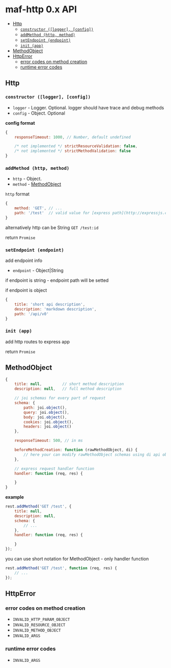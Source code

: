 # maf-http 0.x API

<!-- toc -->

- [Http](#http)
  - [`constructor ([logger], [config])`](#constructor-logger-config)
  - [`addMethod (http, method)`](#addmethod-http-method)
  - [`setEndpoint (endpoint)`](#setendpoint-endpoint)
  - [`init (app)`](#init-app)
- [MethodObject](#methodobject)
- [HttpError](#httperror)
  - [error codes on method creation](#error-codes-on-method-creation)
  - [runtime error codes](#runtime-error-codes)

<!-- tocstop -->

## Http



### `constructor ([logger], [config])`

- `logger` - Logger. Optional. logger should have trace and debug methods
- `config` - Object. Optional

**config format**

```js
{
    responseTimeout: 1000, // Number, default undefined

    /* not implemented */ strictResourceValidation: false,
    /* not implemented */ strictMethodValidation: false
}
```




### `addMethod (http, method)`

- `http`   - Object.
- `method` - [MethodObject](#methodobject)

`http` format

```js
{
    method: 'GET', // ...
    path: '/test'  // valid value for [express path](http://expressjs.com/ru/4x/api.html#path-examples)
}
```

alternatively http can be String `GET /test:id`

return `Promise`



### `setEndpoint (endpoint)`

add endpoint info

- `endpoint` - Object|String

if endpoint is string - endpoint path will be setted

if endpoint is object

```js
{
    title: 'short api description',
    description: 'markdown description',
    path: '/api/v0'
}
```




### `init (app)`

add http routes to express app

return `Promise`


## MethodObject


```js
{
    title: null,         // short method description
    description: null,   // full method description

    // joi schemas for every part of request
    schema: {
        path: joi.object(),
        query: joi.object(),
        body: joi.object(),
        cookies: joi.object(),
        headers: joi.object()
    },

    responseTimeout: 500, // in ms

    beforeMethodCreation: function (rawMethodObject, di) {
        // here your can modify rawMethodObject schemas using di api object or etc
    },

    // express request handler function
    handler: function (req, res) {

    }
}
```

**example**

```js
rest.addMethod('GET /test', {
    title: null,
    description: null,
    schema: {
        // ...
    },
    handler: function (req, res) {

    }
});
```

you can use short notation for MethodObject - only handler function

```js
rest.addMethod('GET /test', function (req, res) {
    // ...
});
```


## HttpError


### error codes on method creation

- `INVALID_HTTP_PARAM_OBJECT`
- `INVALID_RESOURCE_OBJECT`
- `INVALID_METHOD_OBJECT`
- `INVALID_ARGS`


### runtime error codes

- `INVALID_ARGS`
